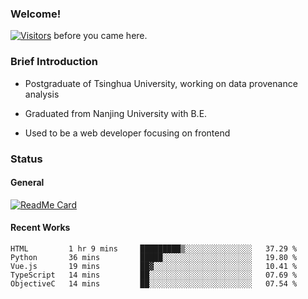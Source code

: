 ### Welcome!

[![Visitors](https://visitor-badge.laobi.icu/badge?page_id=HermitSun.HermitSun)]() before you came here.

### Brief Introduction

- Postgraduate of Tsinghua University, working on data provenance analysis

- Graduated from Nanjing University with B.E.

- Used to be a web developer focusing on frontend

### Status

#### General

[![ReadMe Card](https://github-readme-stats.hermitsun.vercel.app/api?username=HermitSun&count_private=true&show_icons=true)]()

#### Recent Works

<!--START_SECTION:waka-->
```text
HTML         1 hr 9 mins     █████████▒░░░░░░░░░░░░░░░   37.29 % 
Python       36 mins         █████░░░░░░░░░░░░░░░░░░░░   19.80 % 
Vue.js       19 mins         ██▓░░░░░░░░░░░░░░░░░░░░░░   10.41 % 
TypeScript   14 mins         ██░░░░░░░░░░░░░░░░░░░░░░░   07.69 % 
ObjectiveC   14 mins         ██░░░░░░░░░░░░░░░░░░░░░░░   07.54 % 
```
<!--END_SECTION:waka-->

